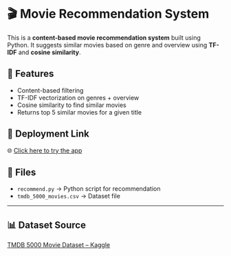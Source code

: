 # 🎬 Movie Recommendation System

This is a **content-based movie recommendation system** built using Python. It suggests similar movies based on genre and overview using **TF-IDF** and **cosine similarity**.

## 🚀 Features

- Content-based filtering
- TF-IDF vectorization on genres + overview
- Cosine similarity to find similar movies
- Returns top 5 similar movies for a given title

## 🔗 Deployment Link

🌐 [Click here to try the app](#)  


## 📁 Files

- `recommend.py` → Python script for recommendation
- `tmdb_5000_movies.csv` → Dataset file
  
---

## 📊 Dataset Source

[TMDB 5000 Movie Dataset – Kaggle](https://www.kaggle.com/datasets/tmdb/tmdb-movie-metadata)
